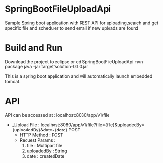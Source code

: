# SpringBootFileUploadApi
Sample Spring boot application with REST API for uploading,search and get specific file and scheduler to send email if new uploads are found

# Build and Run
Download the project to eclipse or cd SpringBootFileUploadApi
mvn package
java -jar target/solution-0.1.0.jar

This is a spring boot application and will automatically launch embedded tomcat.

# API

API can be accessed at : localhost:8080/app/v1/file

* _Upload File : localhost:8080/app/v1/file?file={file}&uploadedBy={uploadedBy}&date={date} POST
    * HTTP Method : POST
    * Request Params :
         1) file : Multipart file
         2) uploadedBy : String
         3) date : createdDate
  
    


